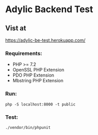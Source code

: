 # Adylic Backend Test

## Vist at

https://adylic-be-test.herokuapp.com/

### Requirements:

-   PHP >= 7.2
-   OpenSSL PHP Extension
-   PDO PHP Extension
-   Mbstring PHP Extension

### Run:

`php -S localhost:8000 -t public`

### Test:

`./vendor/bin/phpunit`
